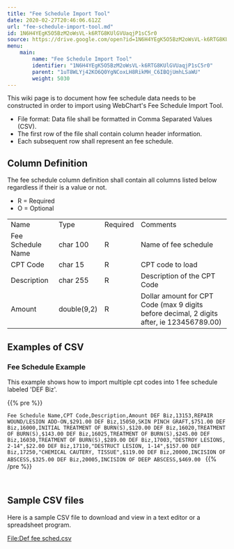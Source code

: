 ```yaml
---
title: "Fee Schedule Import Tool"
date: 2020-02-27T20:46:06.612Z
url: "fee-schedule-import-tool.md"
id: 1N6H4YEgK5O5BzM2oWsVL-k6RTG8KUlGVUaqjP1sC5r0
source: https://drive.google.com/open?id=1N6H4YEgK5O5BzM2oWsVL-k6RTG8KUlGVUaqjP1sC5r0
menu:
    main:
        name: "Fee Schedule Import Tool"
        identifier: "1N6H4YEgK5O5BzM2oWsVL-k6RTG8KUlGVUaqjP1sC5r0"
        parent: "1uT8WLYj42KO6Q0YgNCoxLH8RikMH_C6IBQjUmhLSaWU"
        weight: 5030
---
```

This wiki page is to document how fee schedule data needs to be constructed in order to import using WebChart's Fee Schedule Import Tool.

* File format: Data file shall be formatted in Comma Separated Values (CSV).
* The first row of the file shall contain column header information.
* Each subsequent row shall represent an fee schedule.

## Column Definition

The fee schedule column definition shall contain all columns listed below regardless if their is a value or not.

* R = Required
* O = Optional

<table>
  <tr>
    <td>Name</td>
    <td>Type</td>
    <td>Required</td>
    <td>Comments</td>
  </tr>
  <tr>
    <td>Fee Schedule Name</td>
    <td>char 100</td>
    <td>R</td>
    <td>Name of fee schedule</td>
  </tr>
  <tr>
    <td>CPT Code</td>
    <td>char 15</td>
    <td>R</td>
    <td>CPT code to load</td>
  </tr>
  <tr>
    <td>Description</td>
    <td>char 255</td>
    <td>R</td>
    <td>Description of the CPT Code</td>
  </tr>
  <tr>
    <td>Amount</td>
    <td>double(9,2)</td>
    <td>R</td>
    <td>Dollar amount for CPT Code (max 9 digits before decimal, 2 digits after, ie 123456789.00)</td>
  </tr>
</table>

## Examples of CSV

### Fee Schedule Example

This example shows how to import multiple cpt codes into 1 fee schedule labeled 'DEF Biz'.



{{% pre %}}

` Fee Schedule Name,CPT Code,Description,Amount DEF Biz,13153,REPAIR WOUND/LESION ADD-ON,$291.00 DEF Biz,15050,SKIN PINCH GRAFT,$751.00 DEF Biz,16000,INITIAL TREATMENT OF BURN(S),$120.00 DEF Biz,16020,TREATMENT OF BURN(S),$143.00 DEF Biz,16025,TREATMENT OF BURN(S),$245.00 DEF Biz,16030,TREATMENT OF BURN(S),$289.00 DEF Biz,17003,"DESTROY LESIONS, 2-14",$22.00 DEF Biz,17110,"DESTRUCT LESION, 1-14",$157.00 DEF Biz,17250,"CHEMICAL CAUTERY, TISSUE",$119.00 DEF Biz,20000,INCISION OF ABSCESS,$325.00 DEF Biz,20005,INCISION OF DEEP ABSCESS,$469.00 
`
{{% /pre %}}


` 
`
## Sample CSV files

Here is a sample CSV file to download and view in a text editor or a spreadsheet program.

[File:Def fee sched.csv](https://miewiki.med-web.com/wiki/index.php/File:Def_fee_sched.csv)

